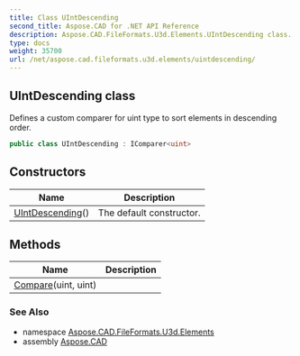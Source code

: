 ```yaml
---
title: Class UIntDescending
second_title: Aspose.CAD for .NET API Reference
description: Aspose.CAD.FileFormats.U3d.Elements.UIntDescending class. Defines a custom comparer for uint type to sort elements in descending order
type: docs
weight: 35700
url: /net/aspose.cad.fileformats.u3d.elements/uintdescending/
---
```

## UIntDescending class

Defines a custom comparer for uint type to sort elements in descending order.

```csharp
public class UIntDescending : IComparer<uint>
```

## Constructors

| Name | Description |
| --- | --- |
| [UIntDescending](uintdescending/)() | The default constructor. |

## Methods

| Name | Description |
| --- | --- |
| [Compare](../../aspose.cad.fileformats.u3d.elements/uintdescending/compare/)(uint, uint) |  |

### See Also

* namespace [Aspose.CAD.FileFormats.U3d.Elements](../../aspose.cad.fileformats.u3d.elements/)
* assembly [Aspose.CAD](../../)


